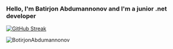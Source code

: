 ### Hello, I'm Batirjon Abdumannonov and I'm a junior .net developer

[![GitHub Streak](https://streak-stats.demolab.com?user=botirjonabdumannonovv&theme=dark)](https://git.io/streak-stats)
<p align="left"> <img src="https://github-readme-stats.vercel.app/api?username=botirjonabdumannonovv&show_icons=true&theme=gotham" alt="BotirjonAbdumannonov" />
